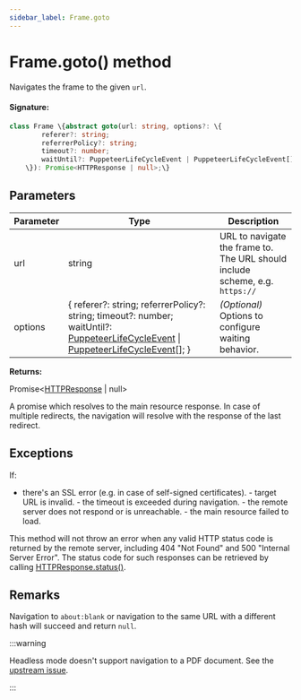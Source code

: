 ```yaml
---
sidebar_label: Frame.goto
---
```


# Frame.goto() method

Navigates the frame to the given `url`.

#### Signature:

```typescript
class Frame \{abstract goto(url: string, options?: \{
        referer?: string;
        referrerPolicy?: string;
        timeout?: number;
        waitUntil?: PuppeteerLifeCycleEvent | PuppeteerLifeCycleEvent[];
    \}): Promise<HTTPResponse | null>;\}
```

## Parameters

| Parameter | Type                                                                                                                                                                                                                       | Description                                                                             |
| --------- | -------------------------------------------------------------------------------------------------------------------------------------------------------------------------------------------------------------------------- | --------------------------------------------------------------------------------------- |
| url       | string                                                                                                                                                                                                                     | URL to navigate the frame to. The URL should include scheme, e.g. <code>https://</code> |
| options   | \{ referer?: string; referrerPolicy?: string; timeout?: number; waitUntil?: [PuppeteerLifeCycleEvent](./puppeteer.puppeteerlifecycleevent.md) \| [PuppeteerLifeCycleEvent](./puppeteer.puppeteerlifecycleevent.md)\[\]; \} | _(Optional)_ Options to configure waiting behavior.                                     |

**Returns:**

Promise&lt;[HTTPResponse](./puppeteer.httpresponse.md) \| null&gt;

A promise which resolves to the main resource response. In case of multiple redirects, the navigation will resolve with the response of the last redirect.

## Exceptions

If:

- there's an SSL error (e.g. in case of self-signed certificates). - target URL is invalid. - the timeout is exceeded during navigation. - the remote server does not respond or is unreachable. - the main resource failed to load.

This method will not throw an error when any valid HTTP status code is returned by the remote server, including 404 "Not Found" and 500 "Internal Server Error". The status code for such responses can be retrieved by calling [HTTPResponse.status()](./puppeteer.httpresponse.status.md).

## Remarks

Navigation to `about:blank` or navigation to the same URL with a different hash will succeed and return `null`.

:::warning

Headless mode doesn't support navigation to a PDF document. See the [upstream issue](https://bugs.chromium.org/p/chromium/issues/detail?id=761295).

:::
